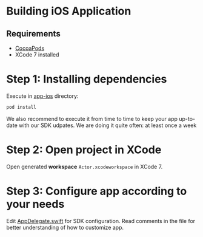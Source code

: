# Building iOS Application

## Requirements
* [CocoaPods](https://cocoapods.org/)
* XCode 7 installed

# Step 1: Installing dependencies

Execute in [app-ios](../../app-ios) directory:
```bash
pod install
```

We also recommend to execute it from time to time to keep your app up-to-date with our SDK udpates. 
We are doing it quite often: at least once a week

# Step 2: Open project in XCode

Open generated **workspace** ```Actor.xcodeworkspace``` in XCode 7.

# Step 3: Configure app according to your needs 
Edit [AppDelegate.swift](../../app-ios/Actor/AppDelegate.swift) for SDK configuration. Read comments in the file for better understanding of how to customize app.

